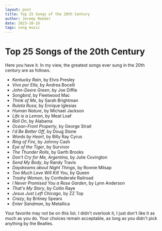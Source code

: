 ```yaml
---
layout: post
title: Top 25 Songs of the 20th Century
author: Jeremy Reeder
date: 2023-10-16
tags: song music
---
```


# Top 25 Songs of the 20th Century

Here you have it. In my view, the greatest songs ever sung in the 20th century
are as follows.

- *Kentucky Rain*, by Elvis Presley
- *Vivo por Ella*, by Andrea Bocelli
- *John-Deere Green*, by Joe Diffie
- *Songbird*, by Fleetwood Mac
- *Think of Me*, by Sarah Brightman
- *Ruleta Rusa*, by Enrique Iglesias
- *Human Nature*, by Michael Jackson
- *Life is a Lemon*, by Meat Loaf
- *Roll On*, by Alabama
- *Ocean-Front Property*, by George Strait
- *I'd Be Better Off*, by Doug Stone
- *Words by Heart*, by Billy Ray Cyrus
- *Ring of Fire*, by Johnny Cash
- *Eye of the Tiger*, by Survivor
- *The Thunder Rolls*, by Garth Brooks
- *Don't Cry for Me, Argentina*, by Julie Covington
- *Send My Body*, by Randy Travis
- *Daydreams about Night Things*, by Ronnie Milsap
- *Too Much Love Will Kill You*, by Queen
- *Trashy Women*, by Confederate Railroad
- *I Never Promised You a Rose Garden*, by Lynn Anderson
- *That's My Story*, by Collin Raye
- *Jesus Just Left Chicago*, by ZZ Top
- *Crazy*, by Britney Spears
- *Enter Sandman*, by Metallica

Your favorite may not be on this list. I didn't overlook it, I just don't like
it as much as you do. Your choices remain acceptable, as long as you didn't
pick anything by the Beatles.
